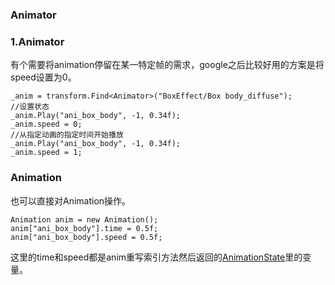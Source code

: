 ### Animator 
### 1.Animator
有个需要将animation停留在某一特定帧的需求，google之后比较好用的方案是将speed设置为0。  

	_anim = transform.Find<Animator>("BoxEffect/Box body_diffuse");
	//设置状态
    _anim.Play("ani_box_body", -1, 0.34f);
    _anim.speed = 0;
	//从指定动画的指定时间开始播放
    _anim.Play("ani_box_body", -1, 0.34f);
    _anim.speed = 1;

### Animation
也可以直接对Animation操作。  

    Animation anim = new Animation();
    anim["ani_box_body"].time = 0.5f;
	anim["ani_box_body"].speed = 0.5f;
这里的time和speed都是anim重写索引方法然后返回的[AnimationState](https://docs.unity3d.com/ScriptReference/AnimationState.html)里的变量。